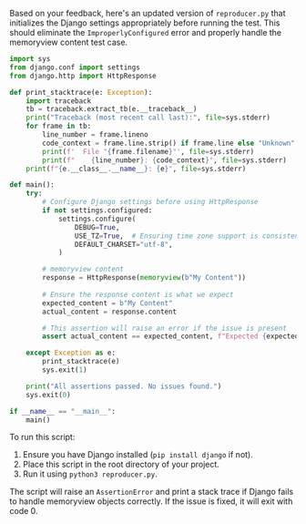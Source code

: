 Based on your feedback, here's an updated version of `reproducer.py` that initializes the Django settings appropriately before running the test. This should eliminate the `ImproperlyConfigured` error and properly handle the memoryview content test case.

```python
import sys
from django.conf import settings
from django.http import HttpResponse

def print_stacktrace(e: Exception):
    import traceback
    tb = traceback.extract_tb(e.__traceback__)
    print("Traceback (most recent call last):", file=sys.stderr)
    for frame in tb:
        line_number = frame.lineno
        code_context = frame.line.strip() if frame.line else "Unknown"
        print(f'  File "{frame.filename}"', file=sys.stderr)
        print(f"    {line_number}: {code_context}", file=sys.stderr)
    print(f"{e.__class__.__name__}: {e}", file=sys.stderr)

def main():
    try:
        # Configure Django settings before using HttpResponse
        if not settings.configured:
            settings.configure(
                DEBUG=True,
                USE_TZ=True,  # Ensuring time zone support is consistent
                DEFAULT_CHARSET="utf-8",
            )

        # memoryview content
        response = HttpResponse(memoryview(b"My Content"))
        
        # Ensure the response content is what we expect
        expected_content = b"My Content"
        actual_content = response.content

        # This assertion will raise an error if the issue is present
        assert actual_content == expected_content, f"Expected {expected_content}, but got {actual_content}"

    except Exception as e:
        print_stacktrace(e)
        sys.exit(1)

    print("All assertions passed. No issues found.")
    sys.exit(0)

if __name__ == "__main__":
    main()
```

To run this script:

1. Ensure you have Django installed (`pip install django` if not).
2. Place this script in the root directory of your project.
3. Run it using `python3 reproducer.py`.

The script will raise an `AssertionError` and print a stack trace if Django fails to handle memoryview objects correctly. If the issue is fixed, it will exit with code 0.